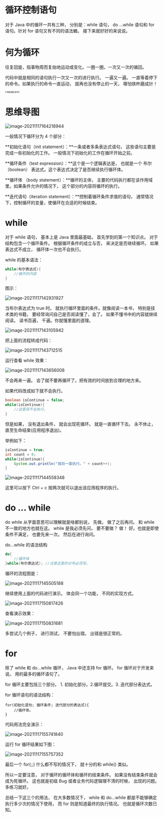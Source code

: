 # 循环控制语句

对于 Java 中的循环一共有三种， 分别是：while 语句， do ...while 语句和 for 语句。针对 for 语句又有不同的语法糖。 接下来就好好的来说说。

# 何为循环

往复回旋，指事物周而复始地运动或变化。一圈一圈，一次又一次的循回。

代码中就是相同的语句执行一次又一次的进行执行。 一遍又一遍。 一直等着停下的命令。如果执行的命令一直运动， 就再也没有停止的一天， 哪怕铁杵磨成针！

<img src="https://cdn.jsdelivr.net/gh/xymiao/xymiaocdn/res/2021/202111/pixel-cells-3699334_960_720.png" alt="像素细胞,程序员" style="zoom:40%;" />

# 思维导图

![image-20211117164218944](https://cdn.jsdelivr.net/gh/xymiao/xymiaocdn/res/2021/202111/image-20211117164218944.png)

一般情况下循环分为 4 个部分：

**初始化语句（init statement）：**一条或者多条表达式语句， 这些语句主要是完成一些初始化的工作。 一般情况下初始化的工作在循环开始之前。

**循环条件（test expression）：**这个是一个逻辑表达是， 也就是一个 布尔（boolean） 表达式。这个表达式决定了是否继续执行循环体。

**循环体 （body statement）：**循环的主体， 主要的代码执行都在该作用域里。如果条件允许的情况下， 这个部分的内容将循环的执行。

**迭代语句（iteration statement）：**控制着循环条件求值的语句， 通常情况下，控制循环的变量，使循环在合适的时候结束。

# while 

对于 while 语句， 基本上是 Java 里面最基础， 首先学到的第一个知识点。 对于结构包含一个循环条件。 根据循环条件的成立与否， 来决定是否继续循环。 如果表达式不成立， 循环体一次也不会执行。

while 的基本语法：

```java
while(布尔表达式){
    //循环的内容
}
```

图示：

![image-20211117142931927](https://cdn.jsdelivr.net/gh/xymiao/xymiaocdn/res/2021/202111/image-20211117142931927.png)

当布尔表达式为 true 时。 就执行循环里面的条件。就像阅读一本书， 特别是技术类的书籍， 要经常询问自己是否阅读懂了，会了。 如果不懂书中的内容就继续阅读。 读书百遍， 千遍。你就懂里面的道理。 

![image-20211117143105942](https://cdn.jsdelivr.net/gh/xymiao/xymiaocdn/res/2021/202111/image-20211117143105942.png)

把上面的流程转成代码： 

![image-20211117143712515](https://cdn.jsdelivr.net/gh/xymiao/xymiaocdn/res/2021/202111/image-20211117143712515.png)

运行查看 while 效果：

![image-20211117143656008](https://cdn.jsdelivr.net/gh/xymiao/xymiaocdn/res/2021/202111/image-20211117143656008.png)

不会再来一遍。 会了就不要再循环了。把有效的时间放到合理的地方来。

如果代码改成如下就不会执行。 

```java
boolean isContinue = false;
while(isContinue){
	//这里讲不会执行。
}
```

但是如果， 没有退出条件， 就会出现死循环。 就是一直循环下去。 永不休止， 直至生命结束(应用程序退出)。

举例如下：

```java
isContinue = true;
int count = 0;
while(isContinue){
	System.out.println("我将一直执行。" + count++);
}
```

![image-20211117144558348](https://cdn.jsdelivr.net/gh/xymiao/xymiaocdn/res/2021/202111/image-20211117144558348.png)

这里可以按下 Ctrl + c 按两次就可以退出该应用程序的执行。

# do ... while

do while 从字面意思可以理解就是啥都别说， 先做。 做了之后再问。 和 while 不一致的地方也就在这。 while 是我必须先问， 要不要做？ 做！ 好。也就是即使条件不满足， 也要先来一次。 然后在进行询问。 

do...while 的语法结构

```java
do{
	//循环体
}while(布尔表达式); //注意这里的分号必须写。
```

 循环的流程图是：

![image-20211117145505188](https://cdn.jsdelivr.net/gh/xymiao/xymiaocdn/res/2021/202111/image-20211117145505188.png)

继续使用上面的代码进行演示。 体会同一个功能， 不同的实现方式。 

![image-20211117150817426](https://cdn.jsdelivr.net/gh/xymiao/xymiaocdn/res/2021/202111/image-20211117150817426.png)

查看演示效果：

![image-20211117150831681](https://cdn.jsdelivr.net/gh/xymiao/xymiaocdn/res/2021/202111/image-20211117150831681.png)

多尝试几个例子， 进行测试， 不要怕出错。 出错是很正常的。

# for

除了 while 和 do...while 循环， Java 中还支持 for 循环。 for 循环对于开发来说。 用的最多的循环语句了。 

for 循环主要包括三个部分。 1. 初始化部分。2.循环提交。3. 迭代部分表达式。

for 循环语句的语法结构：

```
for(初始化语句; 循环条件; 迭代部分的表达式){
	//循环体。
}
```

代码用法完全演示：

![image-20211117155741840](https://cdn.jsdelivr.net/gh/xymiao/xymiaocdn/res/2021/202111/image-20211117155741840.png)

运行 for 循环结果如下图：

![image-20211117155757352](https://cdn.jsdelivr.net/gh/xymiao/xymiaocdn/res/2021/202111/image-20211117155757352.png)

最后一个 for(;;) 什么都不写的情况下， 就十分的和 while() 类似。

所以一定要注意， 对于循环的循环体和循环的结束条件。 如果没有结束条件就会成为死循环。 这也就是初级 Bug 或者业务代码逻辑理不清的时候， 出现的问题。 多练习就好。

总结一下这三个的用法， 在大多数情况下， while 和 do...while 都是不能够确定执行多少次的情况下使用， 而 for 则是知道最终的执行情况。 也就是循环次数已知。 

